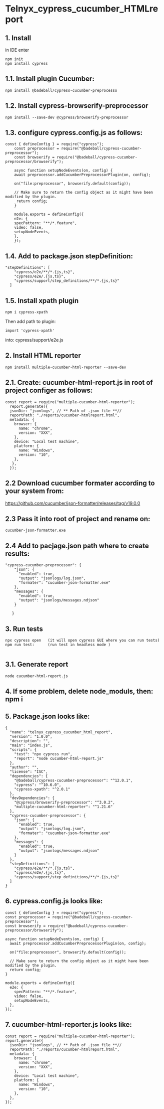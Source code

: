 # Telnyx_cypress_cucumber_HTMLreport


## 1. Install 
in IDE enter
```
npm init
npm install cypress

```
## 1.1. Install plugin Cucumber:
```
npm install @badeball/cypress-cucumber-preprocesso

```
## 1.2. Install cypress-browserify-preprocessor<br>
```
npm install --save-dev @cypress/browserify-preprocessor
```
## 1.3. configure cypress.config.js as follows:
```
const { defineConfig } = require("cypress");
    const preprocessor = require("@badeball/cypress-cucumber-preprocessor");
    const browserify = require("@badeball/cypress-cucumber-preprocessor/browserify");

    async function setupNodeEvents(on, config) {
    await preprocessor.addCucumberPreprocessorPlugin(on, config);

    on("file:preprocessor", browserify.default(config));

    // Make sure to return the config object as it might have been modified by the plugin.
     return config;
    }

    module.exports = defineConfig({
    e2e: {
    specPattern: "**/*.feature",
    video: false,
    setupNodeEvents,
    },
    });
```
## 1.4. Add to package.json stepDefinition:
```
"stepDefinitions": [
    "cypress/e2e/**/*.{js,ts}",
    "cypress/e2e/.{js,ts}",
    "cypress/support/step_definitions/**/*.{js,ts}"
  ]

```
## 1.5. Install xpath plugin
```
npm i cypress-xpath
```
Then add path to plugin: 
```
import 'cypress-xpath'
```

into:  cypress/support/e2e.js


## 2. Install HTML reporter
```
npm install multiple-cucumber-html-reporter --save-dev

```

## 2.1. Create: cucumber-html-report.js in root of project configer as follows:

```
const report = require("multiple-cucumber-html-reporter");
  report.generate({
  jsonDir: "jsonlogs", // ** Path of .json file **//
  reportPath: "./reports/cucumber-htmlreport.html",
  metadata: {
    browser: {
      name: "chrome",
      version: "XXX",
    },
    device: "Local test machine",
    platform: {
      name: "Windows",
      version: "10",
    },
   },
  });
```
## 2.2 Download cucumber formater according to your system from:


https://github.com/cucumber/json-formatter/releases/tag/v19.0.0 

## 2.3 Pass it into root of project and rename on:
```
cucumber-json-formatter.exe
```
## 2.4 Add to pacjage.json path where to create results:

```
"cypress-cucumber-preprocessor": {
    "json": {
      "enabled": true,
      "output": "jsonlogs/log.json",
      "formater": "cucumber-json-formatter.exe"
    },
    "messages": {
      "enabled": true,
      "output": "jsonlogs/messages.ndjson"
    }
  
   }
```

## 3. Run tests
```
npx cypress open   (it will open cypress GUI where you can run tests)  
npm run test:      (run test in headless mode )
   

```


## 3.1. Generate report
```
node cucumber-html-report.js
```
## 4.    If some problem, delete node_moduls,  then: npm i

## 5. Package.json looks like:

```
{
  "name": "telnyx_cypress_cucumber_html_report",
  "version": "1.0.0",
  "description": "",
  "main": "index.js",
  "scripts": {
    "test": "npx cypress run",
    "report": "node cucumber-html-report.js"
  },
  "author": "",
  "license": "ISC",
  "dependencies": {
    "@badeball/cypress-cucumber-preprocessor": "^12.0.1",
    "cypress": "^10.6.0",
    "cypress-xpath": "^2.0.1"
  },
  "devDependencies": {
    "@cypress/browserify-preprocessor": "^3.0.2",
    "multiple-cucumber-html-reporter": "^1.21.6"
  },
  "cypress-cucumber-preprocessor": {
    "json": {
      "enabled": true,
      "output": "jsonlogs/log.json",
      "formater": "cucumber-json-formatter.exe"
    },
    "messages": {
      "enabled": true,
      "output": "jsonlogs/messages.ndjson"
    }
  },
  "stepDefinitions": [
    "cypress/e2e/**/*.{js,ts}",
    "cypress/e2e/.{js,ts}",
    "cypress/support/step_definitions/**/*.{js,ts}"
  ]
}
```
## 6. cypress.config.js looks like:
```
const { defineConfig } = require("cypress");
const preprocessor = require("@badeball/cypress-cucumber-preprocessor");
const browserify = require("@badeball/cypress-cucumber-preprocessor/browserify");

async function setupNodeEvents(on, config) {
  await preprocessor.addCucumberPreprocessorPlugin(on, config);

  on("file:preprocessor", browserify.default(config));

  // Make sure to return the config object as it might have been modified by the plugin.
  return config;
}

module.exports = defineConfig({
  e2e: {
    specPattern: "**/*.feature",
    video: false,
    setupNodeEvents,
  },
});
```
## 7. cucumber-html-reporter.js looks like:
```
const report = require("multiple-cucumber-html-reporter");
report.generate({
  jsonDir: "jsonlogs", // ** Path of .json file **//
  reportPath: "./reports/cucumber-htmlreport.html",
  metadata: {
    browser: {
      name: "chrome",
      version: "XXX",
    },
    device: "Local test machine",
    platform: {
      name: "Windows",
      version: "10",
    },
  },
});
```

